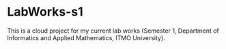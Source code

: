 # LabWorks-s1
This is a cloud project for my current lab works (Semester 1, Department of Informatics and Applied Mathematics, ITMO University).
